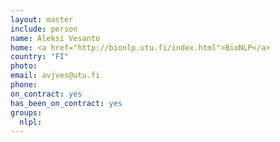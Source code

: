 ```yaml
---
layout: master
include: person
name: Aleksi Vesanto
home: <a href="http://bionlp.utu.fi/index.html">BioNLP</a>
country: "FI"
photo:
email: avjves@utu.fi
phone:
on_contract: yes
has_been_on_contract: yes
groups:
  nlpl:
---
```

